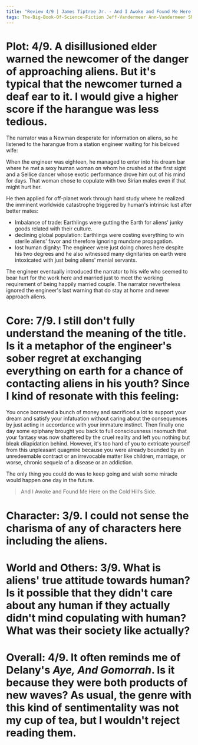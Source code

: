 ```yaml
---
title: "Review 4/9 | James Tiptree Jr. - And I Awoke and Found Me Here on the Cold Hill’s Side"
tags: The-Big-Book-Of-Science-Fiction Jeff-Vandermeer Ann-Vandermeer Short-Story Novelette Science-Fiction 1915- 1972
---
```


# Plot: 4/9. A disillusioned elder warned the newcomer of the danger of approaching aliens. But it's typical that the newcomer turned a deaf ear to it. I would give a higher score if the harangue was less tedious.
The narrator was a Newman desperate for information on aliens, so he listened to the harangue from a station engineer waiting for his beloved wife:

When the engineer was eighteen, he managed to enter into his dream bar where he met a sexy human woman on whom he crushed at the first sight and a Sellice dancer whose exotic performance drove him out of his mind for days. That woman chose to copulate with two Sirian males even if that might hurt her. 

He then applied for off-planet work through hard study where he realized the imminent worldwide catastrophe triggered by human's intrinsic lust after better mates:
+ Imbalance of trade: Earthlings were gutting the Earth for aliens' junky goods related with their culture.
+ declining global population: Earthlings were costing everything to win sterile aliens' favor and therefore ignoring mundane propagation.
+ lost human dignity: The engineer were just doing chores here despite his two degrees and he also witnessed many dignitaries on earth were intoxicated with just being aliens' menial servants.

The engineer eventually introduced the narrator to his wife who seemed to bear hurt for the work here and married just to meet the working requirement of being happily married couple. The narrator nevertheless ignored the engineer's last warning that do stay at home and never approach aliens.

# Core: 7/9. I still don't fully understand the meaning of the title. Is it a metaphor of the engineer's sober regret at exchanging everything on earth for a chance of contacting aliens in his youth? Since I kind of resonate with this feeling:

You once borrowed a bunch of money and sacrificed a lot to support your dream and satisfy your infatuation without caring about the consequences by just acting in accordance with your immature instinct. Then finally one day some epiphany brought you back to full consciousness insomuch that your fantasy was now shattered by the cruel reality and left you nothing but bleak dilapidation behind. However, it's too hard of you to extricate yourself from this unpleasant quagmire because you were already bounded by an unredeemable contract or an irrevocable matter like children, marriage, or worse, chronic sequela of a disease or an addiction.

The only thing you could do was to keep going and wish some miracle would happen one day in the future.

> And I Awoke and Found Me Here on the Cold Hill’s Side.

# Character: 3/9. I could not sense the charisma of any of characters here including the aliens.


# World and Others: 3/9. What is aliens' true attitude towards human? Is it possible that they didn't care about any human if they actually didn't mind copulating with human? What was their society like actually?



# Overall: 4/9. It often reminds me of Delany's *Aye, And Gomorrah*. Is it because they were both products of new waves? As usual, the genre with this kind of sentimentality was not my cup of tea, but I wouldn't reject reading them.
